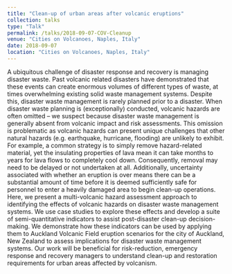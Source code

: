 ```yaml
---
title: "Clean-up of urban areas after volcanic eruptions"
collection: talks
type: "Talk"
permalink: /talks/2018-09-07-COV-Cleanup
venue: "Cities on Volcanoes, Naples, Italy"
date: 2018-09-07
location: "Cities on Volcanoes, Naples, Italy"
---
```


A ubiquitous challenge of disaster response and recovery is managing disaster waste. Past volcanic related disasters have demonstrated that these events can create enormous volumes of different types of waste, at times overwhelming existing solid waste management systems. Despite this, disaster waste management is rarely planned prior to a disaster. When disaster waste planning is (exceptionally) conducted, volcanic hazards are often omitted – we suspect because disaster waste management is generally absent from volcanic impact and risk assessments. This omission is problematic as volcanic hazards can present unique challenges that other natural hazards (e.g. earthquake, hurricane, flooding) are unlikely to exhibit. For example, a common strategy is to simply remove hazard-related material, yet the insulating properties of lava mean it can take months to years for lava flows to completely cool down. Consequently, removal may need to be delayed or not undertaken at all. Additionally, uncertainty associated with whether an eruption is over means there can be a substantial amount of time before it is deemed sufficiently safe for personnel to enter a heavily damaged area to begin clean-up operations. Here, we present a multi-volcanic hazard assessment approach to identifying the effects of volcanic hazards on disaster waste management systems. We use case studies to explore these effects and develop a suite of semi-quantitative indicators to assist post-disaster clean-up decision-making. We demonstrate how these indicators can be used by applying them to Auckland Volcanic Field eruption scenarios for the city of Auckland, New Zealand to assess implications for disaster waste management systems. Our work will be beneficial for risk-reduction, emergency response and recovery managers to understand clean-up and restoration requirements for urban areas affected by volcanism. 

